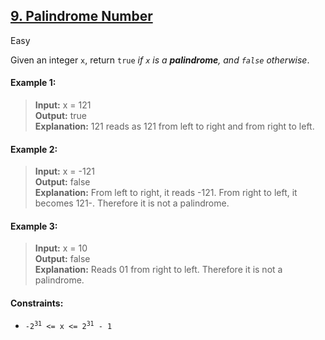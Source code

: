 ## [9. Palindrome Number](https://leetcode.com/problems/palindrome-number/)

Easy

Given an integer <code>x</code>, return <code>true</code> *if <code>x</code> is a __palindrome__, and <code>false</code> otherwise*.

#### Example 1:

> __Input:__ x = 121  
> __Output:__ true  
> __Explanation:__ 121 reads as 121 from left to right and from right to left.

#### Example 2:

> __Input:__ x = -121  
> __Output:__ false  
> __Explanation:__ From left to right, it reads -121. From right to left, it becomes 121-. Therefore it is not a palindrome.

#### Example 3:

> __Input:__ x = 10  
> __Output:__ false  
> __Explanation:__ Reads 01 from right to left. Therefore it is not a palindrome.
 
#### Constraints:

- <code>-2<sup>31</sup> <= x <= 2<sup>31</sup> - 1</code>
